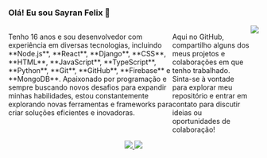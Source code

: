 ### Olá! Eu sou Sayran Felix 👋
<div style="display: flex;">
  <p>Tenho 16 anos e sou desenvolvedor com experiência em diversas tecnologias, incluindo **Node.js**, **React**, **Django**, **CSS**, **HTML**, **JavaScript**, **TypeScript**, **Python**, **Git**, **GitHub**, **Firebase** e **MongoDB**. Apaixonado por programação e sempre buscando novos desafios para expandir minhas habilidades, estou constantemente explorando novas ferramentas e frameworks para criar soluções eficientes e inovadoras.</p>
  
  <p>Aqui no GitHub, compartilho alguns dos meus projetos e colaborações em que tenho trabalhado. Sinta-se à vontade para explorar meu repositório e entrar em contato para discutir ideias ou oportunidades de colaboração!</p>
  <img src="https://imgur.com/a/YLhNnVJ"/>
</div>
<div style="display: flex; flex-direction: column; align-items: center;">
 <a href="https://github.com/sayranfs">
  <img src="https://github-readme-stats.vercel.app/api?username=sayranfs&show_icons=true&theme=midnight-purple&count_private=true&show_owner=true&hide_title=true&include_all_commits=true">
  <img src="https://github-readme-stats.vercel.app/api/top-langs/?username=sayranfs&theme=midnight-purple">
 </a>
</div>
